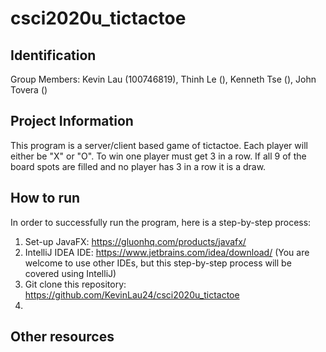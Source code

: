 # csci2020u_tictactoe

## Identification

Group Members: Kevin Lau (100746819), Thinh Le (), Kenneth Tse (), John Tovera () 

## Project Information
This program is a server/client based game of tictactoe. Each player will either be "X" or "O". To win one player must get 3 in a row. If all 9 of the board spots are filled and no player has 3 in a row it is a draw.

## How to run
In order to successfully run the program, here is a step-by-step process:
1. Set-up JavaFX: https://gluonhq.com/products/javafx/
2. IntelliJ IDEA IDE: https://www.jetbrains.com/idea/download/ (You are welcome to use other IDEs, but this step-by-step process will be covered using IntelliJ)
3. Git clone this repository: https://github.com/KevinLau24/csci2020u_tictactoe
4. 

## Other resources

